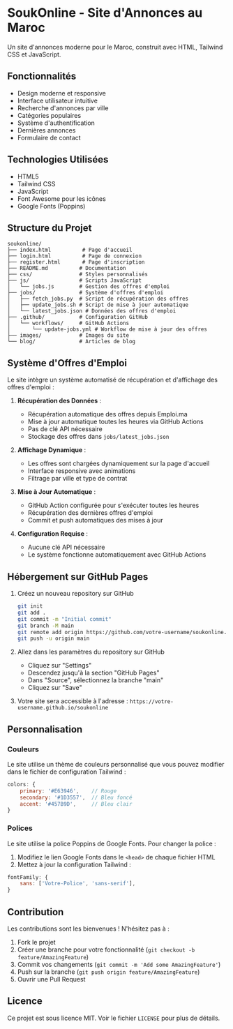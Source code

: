# SoukOnline - Site d'Annonces au Maroc

Un site d'annonces moderne pour le Maroc, construit avec HTML, Tailwind CSS et JavaScript.

## Fonctionnalités

- Design moderne et responsive
- Interface utilisateur intuitive
- Recherche d'annonces par ville
- Catégories populaires
- Système d'authentification
- Dernières annonces
- Formulaire de contact

## Technologies Utilisées

- HTML5
- Tailwind CSS
- JavaScript
- Font Awesome pour les icônes
- Google Fonts (Poppins)

## Structure du Projet

```
soukonline/
├── index.html          # Page d'accueil
├── login.html          # Page de connexion
├── register.html       # Page d'inscription
├── README.md          # Documentation
├── css/               # Styles personnalisés
├── js/                # Scripts JavaScript
│   └── jobs.js        # Gestion des offres d'emploi
├── jobs/              # Système d'offres d'emploi
│   ├── fetch_jobs.py  # Script de récupération des offres
│   ├── update_jobs.sh # Script de mise à jour automatique
│   └── latest_jobs.json # Données des offres d'emploi
├── .github/           # Configuration GitHub
│   └── workflows/     # GitHub Actions
│       └── update-jobs.yml # Workflow de mise à jour des offres
├── images/            # Images du site
└── blog/              # Articles de blog
```

## Système d'Offres d'Emploi

Le site intègre un système automatisé de récupération et d'affichage des offres d'emploi :

1. **Récupération des Données** :
   - Récupération automatique des offres depuis Emploi.ma
   - Mise à jour automatique toutes les heures via GitHub Actions
   - Pas de clé API nécessaire
   - Stockage des offres dans `jobs/latest_jobs.json`

2. **Affichage Dynamique** :
   - Les offres sont chargées dynamiquement sur la page d'accueil
   - Interface responsive avec animations
   - Filtrage par ville et type de contrat

3. **Mise à Jour Automatique** :
   - GitHub Action configurée pour s'exécuter toutes les heures
   - Récupération des dernières offres d'emploi
   - Commit et push automatiques des mises à jour

4. **Configuration Requise** :
   - Aucune clé API nécessaire
   - Le système fonctionne automatiquement avec GitHub Actions

## Hébergement sur GitHub Pages

1. Créez un nouveau repository sur GitHub
   ```bash
   git init
   git add .
   git commit -m "Initial commit"
   git branch -M main
   git remote add origin https://github.com/votre-username/soukonline.git
   git push -u origin main
   ```

2. Allez dans les paramètres du repository sur GitHub
   - Cliquez sur "Settings"
   - Descendez jusqu'à la section "GitHub Pages"
   - Dans "Source", sélectionnez la branche "main"
   - Cliquez sur "Save"

3. Votre site sera accessible à l'adresse :
   `https://votre-username.github.io/soukonline`

## Personnalisation

### Couleurs
Le site utilise un thème de couleurs personnalisé que vous pouvez modifier dans le fichier de configuration Tailwind :

```javascript
colors: {
    primary: '#E63946',    // Rouge
    secondary: '#1D3557',  // Bleu foncé
    accent: '#457B9D',     // Bleu clair
}
```

### Polices
Le site utilise la police Poppins de Google Fonts. Pour changer la police :

1. Modifiez le lien Google Fonts dans le `<head>` de chaque fichier HTML
2. Mettez à jour la configuration Tailwind :

```javascript
fontFamily: {
    sans: ['Votre-Police', 'sans-serif'],
}
```

## Contribution

Les contributions sont les bienvenues ! N'hésitez pas à :

1. Fork le projet
2. Créer une branche pour votre fonctionnalité (`git checkout -b feature/AmazingFeature`)
3. Commit vos changements (`git commit -m 'Add some AmazingFeature'`)
4. Push sur la branche (`git push origin feature/AmazingFeature`)
5. Ouvrir une Pull Request

## Licence

Ce projet est sous licence MIT. Voir le fichier `LICENSE` pour plus de détails.
